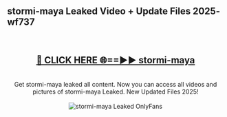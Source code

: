 <h2>stormi-maya Leaked Video + Update Files 2025- wf737</h2>
<br>
<div align="center">
<h2><a href="https://libra.edu.pl?stormi-maya" rel="nofollow">🔴 CLICK HERE 🌐==►► stormi-maya</a></h2>
<br>
Get stormi-maya leaked all content. Now you can access all videos and pictures of stormi-maya Leaked. New Updated Files 2025!
<br>
<br>
<a href="https://libra.edu.pl?stormi-maya" rel="nofollow" data-target="animated-image.originalLink"><img src="https://i.ibb.co.com/WyWwxjT/player-gif2.gif" alt="stormi-maya Leaked OnlyFans" style="max-width: 100%; display: inline-block;" data-target="animated-image.originalImage"></a>
</div>
<br>